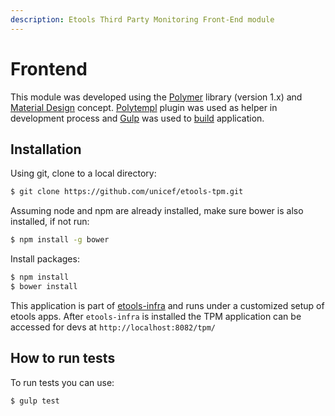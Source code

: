 ```yaml
---
description: Etools Third Party Monitoring Front-End module
---
```


# Frontend



This module was developed using the [Polymer](https://www.polymer-project.org/) library \(version 1.x\) and [Material Design](https://material.io/) concept. [Polytempl](https://www.npmjs.com/package/polytempl) plugin was used as helper in development process and [Gulp](https://gulpjs.com/) was used to [build]() application.

## Installation

Using git, clone to a local directory:

```bash
$ git clone https://github.com/unicef/etools-tpm.git
```

Assuming node and npm are already installed, make sure bower is also installed, if not run:

```bash
$ npm install -g bower
```

Install packages:

```bash
$ npm install
$ bower install
```

This application is part of [etools-infra](https://github.com/unicef/etools-infra) and runs under a customized setup of etools apps. After `etools-infra` is installed the TPM application can be accessed for devs at `http://localhost:8082/tpm/`

## How to run tests

To run tests you can use:

```bash
$ gulp test
```

